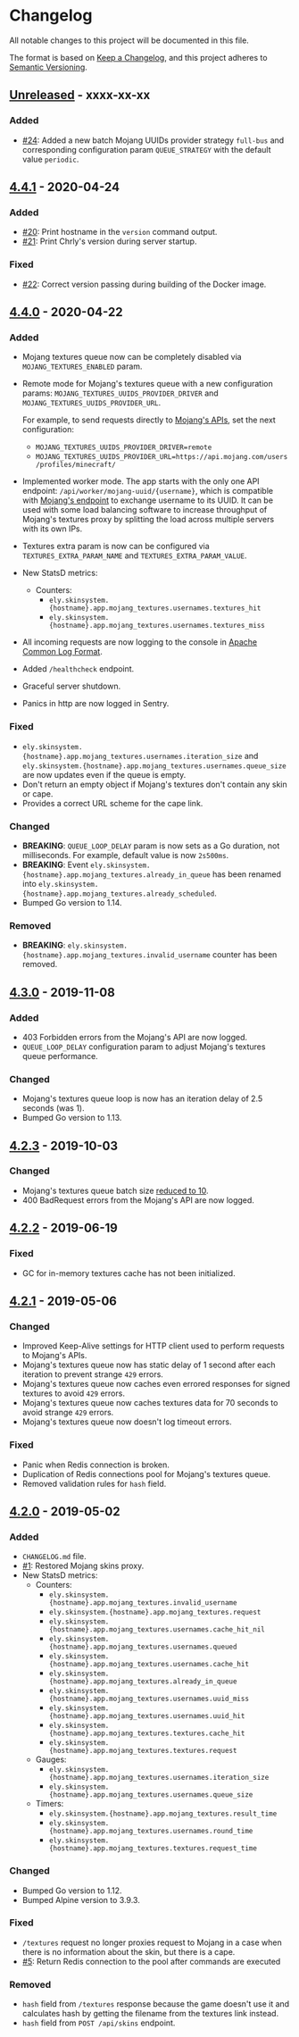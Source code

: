 # Changelog
All notable changes to this project will be documented in this file.

The format is based on [Keep a Changelog](https://keepachangelog.com/en/1.0.0/),
and this project adheres to [Semantic Versioning](https://semver.org/spec/v2.0.0.html).

## [Unreleased] - xxxx-xx-xx
### Added
- [#24](https://github.com/elyby/chrly/issues/24): Added a new batch Mojang UUIDs provider strategy `full-bus` and
  corresponding configuration param `QUEUE_STRATEGY` with the default value `periodic`.

## [4.4.1] - 2020-04-24
### Added
- [#20](https://github.com/elyby/chrly/issues/20): Print hostname in the `version` command output.
- [#21](https://github.com/elyby/chrly/issues/21): Print Chrly's version during server startup.

### Fixed
- [#22](https://github.com/elyby/chrly/issues/22): Correct version passing during building of the Docker image.

## [4.4.0] - 2020-04-22
### Added
- Mojang textures queue now can be completely disabled via `MOJANG_TEXTURES_ENABLED` param.
- Remote mode for Mojang's textures queue with a new configuration params: `MOJANG_TEXTURES_UUIDS_PROVIDER_DRIVER` and
  `MOJANG_TEXTURES_UUIDS_PROVIDER_URL`.

  For example, to send requests directly to [Mojang's APIs](https://wiki.vg/Mojang_API#Username_-.3E_UUID_at_time),
  set the next configuration:
  - `MOJANG_TEXTURES_UUIDS_PROVIDER_DRIVER=remote`
  - `MOJANG_TEXTURES_UUIDS_PROVIDER_URL=https://api.mojang.com/users/profiles/minecraft/`
- Implemented worker mode. The app starts with the only one API endpoint: `/api/worker/mojang-uuid/{username}`,
  which is compatible with [Mojang's endpoint](https://wiki.vg/Mojang_API#Username_-.3E_UUID_at_time) to exchange
  username to its UUID. It can be used with some load balancing software to increase throughput of Mojang's textures
  proxy by splitting the load across multiple servers with its own IPs.
- Textures extra param is now can be configured via `TEXTURES_EXTRA_PARAM_NAME` and `TEXTURES_EXTRA_PARAM_VALUE`.
- New StatsD metrics:
  - Counters:
    - `ely.skinsystem.{hostname}.app.mojang_textures.usernames.textures_hit`
    - `ely.skinsystem.{hostname}.app.mojang_textures.usernames.textures_miss`
- All incoming requests are now logging to the console in
  [Apache Common Log Format](http://httpd.apache.org/docs/2.2/logs.html#common).
- Added `/healthcheck` endpoint.
- Graceful server shutdown.
- Panics in http are now logged in Sentry.

### Fixed
- `ely.skinsystem.{hostname}.app.mojang_textures.usernames.iteration_size` and
  `ely.skinsystem.{hostname}.app.mojang_textures.usernames.queue_size` are now updates even if the queue is empty.
- Don't return an empty object if Mojang's textures don't contain any skin or cape.
- Provides a correct URL scheme for the cape link.

### Changed
- **BREAKING**: `QUEUE_LOOP_DELAY` param is now sets as a Go duration, not milliseconds.
  For example, default value is now `2s500ms`.
- **BREAKING**: Event `ely.skinsystem.{hostname}.app.mojang_textures.already_in_queue` has been renamed into
  `ely.skinsystem.{hostname}.app.mojang_textures.already_scheduled`.
- Bumped Go version to 1.14.

### Removed
- **BREAKING**: `ely.skinsystem.{hostname}.app.mojang_textures.invalid_username` counter has been removed.

## [4.3.0] - 2019-11-08
### Added
- 403 Forbidden errors from the Mojang's API are now logged.
- `QUEUE_LOOP_DELAY` configuration param to adjust Mojang's textures queue performance.

### Changed
- Mojang's textures queue loop is now has an iteration delay of 2.5 seconds (was 1).
- Bumped Go version to 1.13.

## [4.2.3] - 2019-10-03
### Changed
- Mojang's textures queue batch size [reduced to 10](https://wiki.vg/index.php?title=Mojang_API&type=revision&diff=14964&oldid=14954).
- 400 BadRequest errors from the Mojang's API are now logged.

## [4.2.2] - 2019-06-19
### Fixed
- GC for in-memory textures cache has not been initialized.

## [4.2.1] - 2019-05-06
### Changed
- Improved Keep-Alive settings for HTTP client used to perform requests to Mojang's APIs.
- Mojang's textures queue now has static delay of 1 second after each iteration to prevent strange `429` errors.
- Mojang's textures queue now caches even errored responses for signed textures to avoid `429` errors.
- Mojang's textures queue now caches textures data for 70 seconds to avoid strange `429` errors.
- Mojang's textures queue now doesn't log timeout errors.

### Fixed
- Panic when Redis connection is broken.
- Duplication of Redis connections pool for Mojang's textures queue.
- Removed validation rules for `hash` field.

## [4.2.0] - 2019-05-02
### Added
- `CHANGELOG.md` file.
- [#1](https://github.com/elyby/chrly/issues/1): Restored Mojang skins proxy.
- New StatsD metrics:
  - Counters:
    - `ely.skinsystem.{hostname}.app.mojang_textures.invalid_username`
    - `ely.skinsystem.{hostname}.app.mojang_textures.request`
    - `ely.skinsystem.{hostname}.app.mojang_textures.usernames.cache_hit_nil`
    - `ely.skinsystem.{hostname}.app.mojang_textures.usernames.queued`
    - `ely.skinsystem.{hostname}.app.mojang_textures.usernames.cache_hit`
    - `ely.skinsystem.{hostname}.app.mojang_textures.already_in_queue`
    - `ely.skinsystem.{hostname}.app.mojang_textures.usernames.uuid_miss`
    - `ely.skinsystem.{hostname}.app.mojang_textures.usernames.uuid_hit`
    - `ely.skinsystem.{hostname}.app.mojang_textures.textures.cache_hit`
    - `ely.skinsystem.{hostname}.app.mojang_textures.textures.request`
  - Gauges:
    - `ely.skinsystem.{hostname}.app.mojang_textures.usernames.iteration_size`
    - `ely.skinsystem.{hostname}.app.mojang_textures.usernames.queue_size`
  - Timers:
    - `ely.skinsystem.{hostname}.app.mojang_textures.result_time`
    - `ely.skinsystem.{hostname}.app.mojang_textures.usernames.round_time`
    - `ely.skinsystem.{hostname}.app.mojang_textures.textures.request_time`

### Changed
- Bumped Go version to 1.12.
- Bumped Alpine version to 3.9.3.

### Fixed
- `/textures` request no longer proxies request to Mojang in a case when there is no information about the skin,
  but there is a cape.
- [#5](https://github.com/elyby/chrly/issues/5): Return Redis connection to the pool after commands are executed

### Removed
- `hash` field from `/textures` response because the game doesn't use it and calculates hash by getting the filename
  from the textures link instead.
- `hash` field from `POST /api/skins` endpoint.

[Unreleased]: https://github.com/elyby/chrly/compare/4.4.1...HEAD
[4.4.1]: https://github.com/elyby/chrly/compare/4.4.0...4.4.1
[4.4.0]: https://github.com/elyby/chrly/compare/4.3.0...4.4.0
[4.3.0]: https://github.com/elyby/chrly/compare/4.2.3...4.3.0
[4.2.3]: https://github.com/elyby/chrly/compare/4.2.2...4.2.3
[4.2.2]: https://github.com/elyby/chrly/compare/4.2.1...4.2.2
[4.2.1]: https://github.com/elyby/chrly/compare/4.2.0...4.2.1
[4.2.0]: https://github.com/elyby/chrly/compare/4.1.1...4.2.0
